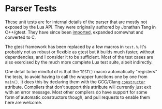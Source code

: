 Parser Tests
============

These unit tests are for internal details of the parser that are mostly
not exposed by the Lua API. They were originally authored by Jonathan
Tang in C++/gtest. They have since been [imported], expanded somewhat
and converted to C.

The gtest framework has been replaced by a few macros in `test.h`. It's
probably not as robust or flexible as gtest but it builds much faster,
without dependencies, and I consider it to be sufficient. Most of the
test cases are also exercised by the much more complete Lua test suite,
albeit indirectly.

One detail to be mindful of is that the `TEST()` macro automatically
"registers" the tests, to avoid having to call the wrapper functions one
by one from `main()`. It does this by declaring them with the GCC/Clang
[`constructor`] attribute. Compilers that don't support this attribute
will currently just exit with an error message. Most other compilers do
have support for some form of automatic constructors though, and pull
requests to enable them here are welcome.


[imported]: https://gitlab.com/craigbarnes/lua-gumbo/commit/b17caf6f68671ede3de53a2d44c640bf13538684
[`constructor`]: https://gcc.gnu.org/onlinedocs/gcc/Common-Function-Attributes.html
